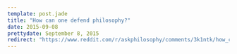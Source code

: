 ```yaml
---
template: post.jade
title: "How can one defend philosophy?"
date: 2015-09-08
prettydate: September 8, 2015
redirect: "https://www.reddit.com/r/askphilosophy/comments/3k1ntk/how_can_one_defend_philosophy/cuu50v2/"
---
```


